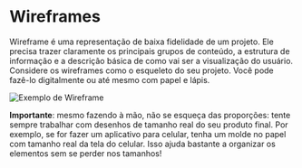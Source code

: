 # Wireframes

Wireframe é uma representação de baixa fidelidade de um projeto. Ele precisa trazer claramente os principais grupos de conteúdo, a estrutura de informação e a descrição básica de como vai ser a visualização do usuário. Considere os wireframes como o esqueleto do seu projeto. Você pode fazê-lo digitalmente ou até mesmo com papel e lápis.

![Exemplo de Wireframe](http://docs.escolamupi.com.br/img/html_mockup_v2.jpg)

**Importante**: mesmo fazendo à mão, não se esqueça das proporções: tente sempre trabalhar com desenhos de tamanho real do seu produto final. Por exemplo, se for fazer um aplicativo para celular, tenha um molde no papel com tamanho real da tela do celular. Isso ajuda bastante a organizar os elementos sem se perder nos tamanhos!
